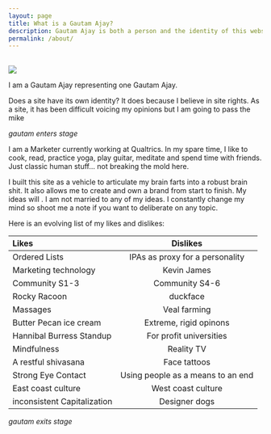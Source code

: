 ```yaml
---
layout: page
title: What is a Gautam Ajay?
description: Gautam Ajay is both a person and the identity of this website. The two may or may not be associated. 
permalink: /about/
---
```

<br>

 <img src="{{site.avatar}}" class="avatar-round"/>

<br>

I am a Gautam Ajay representing one Gautam Ajay.

Does a site have its own identity? It does because I believe in site rights. As a site, it has been difficult voicing my opinions but I am going to pass the mike

*gautam enters stage*

I am a Marketer currently working at Qualtrics. In my spare time, I like to cook, read, practice yoga, play guitar, meditate and spend time with friends. Just classic human stuff... not breaking the mold here.

I built this site as a vehicle to articulate my brain farts into a robust brain shit. It also allows me to create and own a brand from start to finish. My ideas will . I am not married to any of my ideas. I constantly change my mind so shoot me a note if you want to deliberate on any topic. 


Here is an evolving list of my likes and dislikes:

| Likes       | Dislikes |
| :---        |    :----:   |   
| Ordered Lists| IPAs as proxy for a personality | 
| Marketing technology| Kevin James | 
|Community S1-3  | Community S4-6         | 
| Rocky Racoon |  duckface | 
| Massages    | Veal farming| 
| Butter Pecan ice cream  | Extreme, rigid opinons | 
| Hannibal Burress Standup | For profit universities| 
| Mindfulness | Reality TV | 
| A restful shivasana | Face tattoos | 
| Strong Eye Contact | Using people as a means to an end | 
| East coast culture | West coast culture | 
| inconsistent Capitalization | Designer dogs| 

*gautam exits stage*





